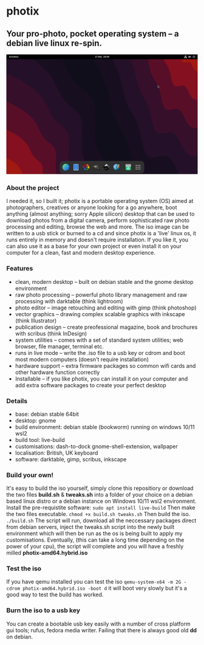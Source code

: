 # photix

## Your pro-photo, pocket operating system – a debian live linux re-spin.
![photix-live-linux-desktop-screenshot](https://github.com/pagepusher/photix/blob/main/photix-desktop.png)
### About the project
I needed it, so I built it; photix is a portable operating system (OS) aimed at photographers, creatives or anyone looking for a go anywhere, boot anything (almost anything; sorry Apple silicon) desktop that can be used to download photos from a digital camera, perform sophisticated raw photo processing and editing, browse the web and more. The iso image can be written to a usb stick or burned to a cd and since photix is a 'live' linux os, it runs entirely in memory and doesn't require installation. If you like it, you can also use it as a base for your own project or even install it on your computer for a clean, fast and modern desktop experience.

### Features
- clean, modern desktop – built on debian stable and the gnome desktop environment
- raw photo processing – powerful photo library management and raw processing with darktable (think lightroom)
- photo editor – image retouching and editing with gimp (think photoshop)
- vector graphics – drawing complex scalable graphics with inkscape (think Illustrator)
- publication design – create preofessional magazine, book and brochures with scribus (think InDesign) 
- system utilities – comes with a set of standard system utilities; web browser, file manager, terminal etc.
- runs in live mode – write the .iso file to a usb key or cdrom and boot most modern computers (doesn't require installation)
- hardware support – extra firmware packages so common wifi cards and other hardware function correctly
- Installable – if you like photix, you can install it on your computer and add extra software packages to create your perfect desktop

### Details
- base: debian stable 64bit
- desktop: gnome
- build environment: debian stable (bookworm) running on windows 10/11 wsl2
- build tool: live-build
- customisations: dash-to-dock gnome-shell-extension, wallpaper
- localisation: British, UK keyboard
- software: darktable, gimp, scribus, inkscape

### Build your own!
It's easy to build the iso yourself, simply clone this repositiory or download the two files **build.sh** & **tweaks.sh** into a folder of your choice on a debian based linux distro or a debian instance on Windows 10/11 wsl2 environment. Install the pre-requistite software:
`sudo apt install live-build`
Then make the two files executable.
`chmod +x build.sh tweaks.sh`
Then build the iso.
`./build.sh`
The script will run, download all the neccessary packages direct from debian servers, inject the tweaks.sh script into the newly built environment which will then be run as the os is being built to apply my customisations. Eventually, (this can take a long time depending on the power of your cpu), the script will complete and you will have a freshly milled **photix-amd64.hybrid.iso**

### Test the iso
If you have qemu installed you can test the iso `qemu-system-x64 -m 2G -cdrom photix-amd64.hybrid.iso -boot d` it will boot very slowly but it's a good way to test the build has worked.

### Burn the iso to a usb key
You can create a bootable usb key easily with a number of cross platform gui tools; rufus, fedora media writer. Failing that there is always good old **dd** on debian. 
